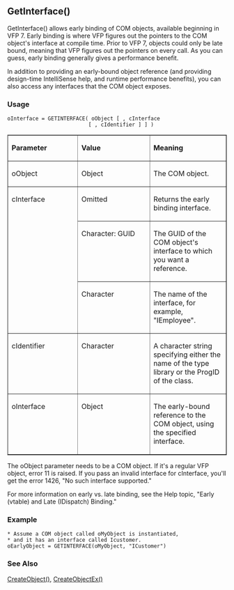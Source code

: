 ## GetInterface()

GetInterface() allows early binding of COM objects, available beginning in VFP 7. Early binding is where VFP figures out the pointers to the COM object's interface at compile time. Prior to VFP 7, objects could only be late bound, meaning that VFP figures out the pointers on every call. As you can guess, early binding generally gives a performance benefit.

In addition to providing an early-bound object reference (and providing design-time IntelliSense help, and runtime performance benefits), you can also access any interfaces that the COM object exposes.

### Usage

```foxpro
oInterface = GETINTERFACE( oObject [ , cInterface
                          [ , cIdentifier ] ] )
```
<table border cellspacing=0 cellpadding=0 width=100%>
<tr>
  <td width=32% valign=top>
  <p><b>Parameter</b></p>
  </td>
  <td width=23% valign=top>
  <p><b>Value</b></p>
  </td>
  <td width=45% valign=top>
  <p><b>Meaning</b></p>
  </td>
 </tr>
<tr>
  <td width=32% valign=top>
  <p>oObject</p>
  </td>
  <td width=23% valign=top>
  <p>Object</p>
  </td>
  <td width=45% valign=top>
  <p>The COM object. </p>
  </td>
 </tr>
<tr>
  <td width=32% rowspan=3 valign=top>
  <p>cInterface </p>
  </td>
  <td width=23% valign=top>
  <p>Omitted</p>
  </td>
  <td width=45% valign=top>
  <p>Returns the early binding interface.</p>
  </td>
 </tr>
<tr>
  <td width=33% valign=top>
  <p>Character: GUID</p>
  </td>
  <td width=67% valign=top>
  <p>The GUID of the COM object's interface to which you want a reference.</p>
  </td>
 </tr>
<tr>
  <td width=33% valign=top>
  <p>Character</p>
  </td>
  <td width=67% valign=top>
  <p>The name of the interface, for example, &quot;IEmployee&quot;.</p>
  </td>
 </tr>
<tr>
  <td width=32% valign=top>
  <p>cIdentifier</p>
  </td>
  <td width=23% valign=top>
  <p>Character</p>
  </td>
  <td width=45% valign=top>
  <p>A character string specifying either the name of the type library or the ProgID of the class.</p>
  </td>
 </tr>
<tr>
  <td width=32% valign=top>
  <p>oInterface</p>
  </td>
  <td width=23% valign=top>
  <p>Object</p>
  </td>
  <td width=45% valign=top>
  <p>The early-bound reference to the COM object, using the specified interface.</p>
  </td>
 </tr>
</table>

The oObject parameter needs to be a COM object. If it's a regular VFP object, error 11 is raised. If you pass an invalid interface for cInterface, you'll get the error 1426, "No such interface supported."

For more information on early vs. late binding, see the Help topic, "Early (vtable) and Late (IDispatch) Binding."

### Example

```foxpro
* Assume a COM object called oMyObject is instantiated,
* and it has an interface called Icustomer.
oEarlyObject = GETINTERFACE(oMyObject, "ICustomer")
```
### See Also

[CreateObject()](s4g347.md), [CreateObjectEx()](s4g807.md)